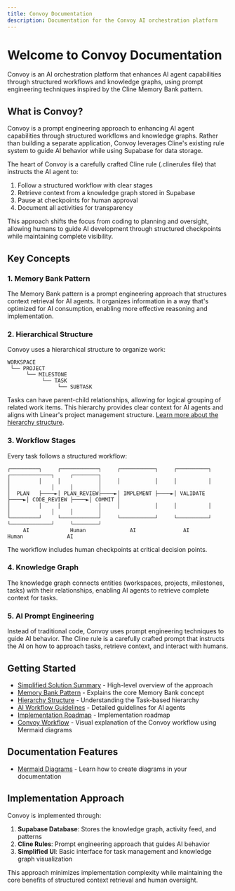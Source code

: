 ```yaml
---
title: Convoy Documentation
description: Documentation for the Convoy AI orchestration platform
---
```


# Welcome to Convoy Documentation

Convoy is an AI orchestration platform that enhances AI agent capabilities through structured workflows and knowledge graphs, using prompt engineering techniques inspired by the Cline Memory Bank pattern.

## What is Convoy?

Convoy is a prompt engineering approach to enhancing AI agent capabilities through structured workflows and knowledge graphs. Rather than building a separate application, Convoy leverages Cline's existing rule system to guide AI behavior while using Supabase for data storage.

The heart of Convoy is a carefully crafted Cline rule (.clinerules file) that instructs the AI agent to:

1. Follow a structured workflow with clear stages
2. Retrieve context from a knowledge graph stored in Supabase
3. Pause at checkpoints for human approval
4. Document all activities for transparency

This approach shifts the focus from coding to planning and oversight, allowing humans to guide AI development through structured checkpoints while maintaining complete visibility.

## Key Concepts

### 1. Memory Bank Pattern

The Memory Bank pattern is a prompt engineering approach that structures context retrieval for AI agents. It organizes information in a way that's optimized for AI consumption, enabling more effective reasoning and implementation.

### 2. Hierarchical Structure

Convoy uses a hierarchical structure to organize work:

```
WORKSPACE
 └── PROJECT
      └── MILESTONE
           └── TASK
                └── SUBTASK
```

Tasks can have parent-child relationships, allowing for logical grouping of related work items. This hierarchy provides clear context for AI agents and aligns with Linear's project management structure. [Learn more about the hierarchy structure](/docs/core-concepts/hierarchy-structure).

### 3. Workflow Stages

Every task follows a structured workflow:

```
┌─────────┐     ┌────────────┐     ┌───────────┐     ┌──────────┐     ┌─────────────┐     ┌────────┐
│         │     │            │     │           │     │          │     │             │     │        │
│  PLAN   ├────►│ PLAN_REVIEW├────►│ IMPLEMENT ├────►│ VALIDATE ├────►│ CODE_REVIEW ├────►│ COMMIT │
│         │     │            │     │           │     │          │     │             │     │        │
└─────────┘     └────────────┘     └───────────┘     └──────────┘     └─────────────┘     └────────┘
     AI             Human              AI               AI               Human              AI
```

The workflow includes human checkpoints at critical decision points.

### 4. Knowledge Graph

The knowledge graph connects entities (workspaces, projects, milestones, tasks) with their relationships, enabling AI agents to retrieve complete context for tasks.

### 5. AI Prompt Engineering

Instead of traditional code, Convoy uses prompt engineering techniques to guide AI behavior. The Cline rule is a carefully crafted prompt that instructs the AI on how to approach tasks, retrieve context, and interact with humans.

## Getting Started

- [Simplified Solution Summary](/docs/simplified-solution-summary) - High-level overview of the approach
- [Memory Bank Pattern](/docs/core-concepts/memory-bank) - Explains the core Memory Bank concept
- [Hierarchy Structure](/docs/core-concepts/hierarchy-structure) - Understanding the Task-based hierarchy
- [AI Workflow Guidelines](/docs/ai-guidelines/ai-workflow-guidelines) - Detailed guidelines for AI agents
- [Implementation Roadmap](/docs/implementation/prompt-based-roadmap) - Implementation roadmap
- [Convoy Workflow](/docs/convoy-workflow-updated) - Visual explanation of the Convoy workflow using Mermaid diagrams

## Documentation Features

- [Mermaid Diagrams](/docs/mdx/mermaid) - Learn how to create diagrams in your documentation

## Implementation Approach

Convoy is implemented through:

1. **Supabase Database**: Stores the knowledge graph, activity feed, and patterns
2. **Cline Rules**: Prompt engineering approach that guides AI behavior
3. **Simplified UI**: Basic interface for task management and knowledge graph visualization

This approach minimizes implementation complexity while maintaining the core benefits of structured context retrieval and human oversight.
